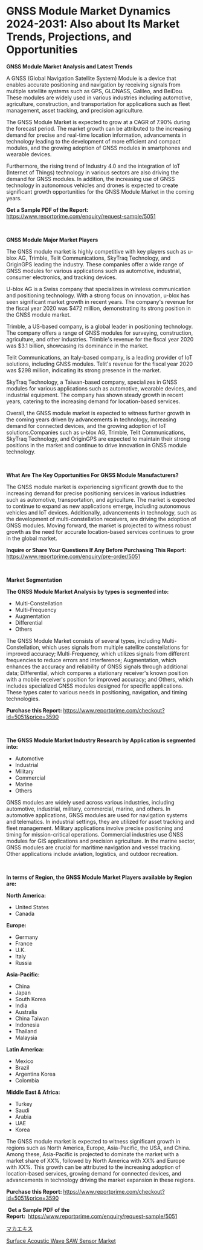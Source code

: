 <p><h1>GNSS Module Market Dynamics 2024-2031: Also about Its Market Trends, Projections, and Opportunities</h1></p><p><strong>GNSS Module Market Analysis and Latest Trends</strong></p>
<p><p>A GNSS (Global Navigation Satellite System) Module is a device that enables accurate positioning and navigation by receiving signals from multiple satellite systems such as GPS, GLONASS, Galileo, and BeiDou. These modules are widely used in various industries including automotive, agriculture, construction, and transportation for applications such as fleet management, asset tracking, and precision agriculture.</p><p>The GNSS Module Market is expected to grow at a CAGR of 7.90% during the forecast period. The market growth can be attributed to the increasing demand for precise and real-time location information, advancements in technology leading to the development of more efficient and compact modules, and the growing adoption of GNSS modules in smartphones and wearable devices.</p><p>Furthermore, the rising trend of Industry 4.0 and the integration of IoT (Internet of Things) technology in various sectors are also driving the demand for GNSS modules. In addition, the increasing use of GNSS technology in autonomous vehicles and drones is expected to create significant growth opportunities for the GNSS Module Market in the coming years.</p></p>
<p><strong>Get a Sample PDF of the Report:&nbsp;</strong> <a href="https://www.reportprime.com/enquiry/request-sample/5051">https://www.reportprime.com/enquiry/request-sample/5051</a></p>
<p>&nbsp;</p>
<p><strong>GNSS Module Major Market Players</strong></p>
<p><p>The GNSS module market is highly competitive with key players such as u-blox AG, Trimble, Telit Communications, SkyTraq Technology, and OriginGPS leading the industry. These companies offer a wide range of GNSS modules for various applications such as automotive, industrial, consumer electronics, and tracking devices.</p><p>U-blox AG is a Swiss company that specializes in wireless communication and positioning technology. With a strong focus on innovation, u-blox has seen significant market growth in recent years. The company's revenue for the fiscal year 2020 was $472 million, demonstrating its strong position in the GNSS module market.</p><p>Trimble, a US-based company, is a global leader in positioning technology. The company offers a range of GNSS modules for surveying, construction, agriculture, and other industries. Trimble's revenue for the fiscal year 2020 was $3.1 billion, showcasing its dominance in the market.</p><p>Telit Communications, an Italy-based company, is a leading provider of IoT solutions, including GNSS modules. Telit's revenue for the fiscal year 2020 was $298 million, indicating its strong presence in the market.</p><p>SkyTraq Technology, a Taiwan-based company, specializes in GNSS modules for various applications such as automotive, wearable devices, and industrial equipment. The company has shown steady growth in recent years, catering to the increasing demand for location-based services.</p><p>Overall, the GNSS module market is expected to witness further growth in the coming years driven by advancements in technology, increasing demand for connected devices, and the growing adoption of IoT solutions.Companies such as u-blox AG, Trimble, Telit Communications, SkyTraq Technology, and OriginGPS are expected to maintain their strong positions in the market and continue to drive innovation in GNSS module technology.</p></p>
<p>&nbsp;</p>
<p><strong>What Are The Key Opportunities For GNSS Module Manufacturers?</strong></p>
<p><p>The GNSS module market is experiencing significant growth due to the increasing demand for precise positioning services in various industries such as automotive, transportation, and agriculture. The market is expected to continue to expand as new applications emerge, including autonomous vehicles and IoT devices. Additionally, advancements in technology, such as the development of multi-constellation receivers, are driving the adoption of GNSS modules. Moving forward, the market is projected to witness robust growth as the need for accurate location-based services continues to grow in the global market.</p></p>
<p><strong>Inquire or Share Your Questions If Any Before Purchasing This Report:</strong> <a href="https://www.reportprime.com/enquiry/pre-order/5051">https://www.reportprime.com/enquiry/pre-order/5051</a></p>
<p>&nbsp;</p>
<p><strong>Market Segmentation</strong></p>
<p><strong>The GNSS Module Market Analysis by types is segmented into:</strong></p>
<p><ul><li>Multi-Constellation</li><li>Multi-Frequency</li><li>Augmentation</li><li>Differential</li><li>Others</li></ul></p>
<p><p>The GNSS Module Market consists of several types, including Multi-Constellation, which uses signals from multiple satellite constellations for improved accuracy; Multi-Frequency, which utilizes signals from different frequencies to reduce errors and interference; Augmentation, which enhances the accuracy and reliability of GNSS signals through additional data; Differential, which compares a stationary receiver's known position with a mobile receiver's position for improved accuracy; and Others, which includes specialized GNSS modules designed for specific applications. These types cater to various needs in positioning, navigation, and timing technologies.</p></p>
<p><strong>Purchase this Report:&nbsp;</strong><a href="https://www.reportprime.com/checkout?id=5051&price=3590">https://www.reportprime.com/checkout?id=5051&price=3590</a></p>
<p>&nbsp;</p>
<p><strong>The GNSS Module Market Industry Research by Application is segmented into:</strong></p>
<p><ul><li>Automotive</li><li>Industrial</li><li>Military</li><li>Commercial</li><li>Marine</li><li>Others</li></ul></p>
<p><p>GNSS modules are widely used across various industries, including automotive, industrial, military, commercial, marine, and others. In automotive applications, GNSS modules are used for navigation systems and telematics. In industrial settings, they are utilized for asset tracking and fleet management. Military applications involve precise positioning and timing for mission-critical operations. Commercial industries use GNSS modules for GIS applications and precision agriculture. In the marine sector, GNSS modules are crucial for maritime navigation and vessel tracking. Other applications include aviation, logistics, and outdoor recreation.</p></p>
<p>&nbsp;</p>
<p><strong>In terms of Region, the GNSS Module Market Players available by Region are:</strong></p>
<p>
    <p> <strong> North America: </strong>
        <ul>
            <li>United States</li>
            <li>Canada</li>
        </ul>
        </p> 
    <p> <strong> Europe: </strong>
        <ul>
            <li>Germany</li>
            <li>France</li>
            <li>U.K.</li>
            <li>Italy</li>
            <li>Russia</li>
        </ul>
        </p> 
    <p> <strong> Asia-Pacific: </strong>
        <ul>
            <li>China</li>
            <li>Japan</li>
            <li>South Korea</li>
            <li>India</li>
            <li>Australia</li>
            <li>China Taiwan</li>
            <li>Indonesia</li>
            <li>Thailand</li>
            <li>Malaysia</li>
        </ul>
        </p> 
    <p> <strong> Latin America: </strong>
        <ul>
            <li>Mexico</li>
            <li>Brazil</li>
            <li>Argentina Korea</li>
            <li>Colombia</li>
        </ul>
        </p> 
    <p> <strong> Middle East & Africa: </strong>
        <ul>
            <li>Turkey</li>
            <li>Saudi</li>
            <li>Arabia</li>
            <li>UAE</li>
            <li>Korea</li>
        </ul>
    </p>
    </p>
<p><p>The GNSS module market is expected to witness significant growth in regions such as North America, Europe, Asia-Pacific, the USA, and China. Among these, Asia-Pacific is projected to dominate the market with a market share of XX%, followed by North America with XX% and Europe with XX%. This growth can be attributed to the increasing adoption of location-based services, growing demand for connected devices, and advancements in technology driving the market expansion in these regions.</p></p>
<p><strong>Purchase this Report: </strong><a href="https://www.reportprime.com/checkout?id=5051&price=3590">https://www.reportprime.com/checkout?id=5051&price=3590</a></p>
<p>&nbsp;<strong>Get a Sample PDF of the Report:&nbsp;&nbsp;</strong><a href="https://www.reportprime.com/enquiry/request-sample/5051">https://www.reportprime.com/enquiry/request-sample/5051</a></p>
<p><strong></strong></p>
<p><p><a href="https://github.com/vhemk0794148/Market-Research-Report-List-1/blob/main/832323315554.md">マカエキス</a></p><p><a href="https://github.com/sofayahoo2023/Market-Research-Report-List-3/blob/main/surface-acoustic-wave-saw-sensor-market.md">Surface Acoustic Wave SAW Sensor Market</a></p></p>